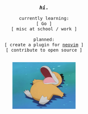 <div align="center">
  <h3><samp><em> hi. </em></samp></h3>
  <p><samp>
    currently learning:</br>
    [ Go ]</br>
    [ misc at school / work ]</br>
    </br>
    planned:</br>
    [ create a plugin for <a href="https://github.com/neovim/neovim">neovim</a> ]</br>
    [ contribute to open source ]</br>
  </p></samp>
  </br>
   <img src="https://github.com/surgicalbear/surgicalbear/blob/main/psyduck.gif" height=150/>
</div>






